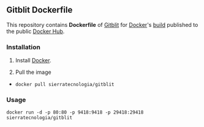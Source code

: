 ## Gitblit Dockerfile

This repository contains **Dockerfile** of [Gitblit](http://gitblit.com/) for [Docker](https://www.docker.com/)'s [build](https://registry.hub.docker.com/u/sierratecnologia/phonegap/) published to the public [Docker Hub](https://hub.docker.com/).

### Installation

1. Install [Docker](https://www.docker.com/).

2. Pull the image
  * `docker pull sierratecnologia/gitblit`

### Usage

    docker run -d -p 80:80 -p 9418:9418 -p 29418:29418 sierratecnologia/gitblit
